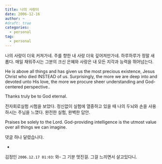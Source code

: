 ```yaml
---
title: 나의 사랑이
date: 2006-12-16
author: ~
#draft: true
categories:
  - personal
tag:
  - personal
---
```








나의 사랑이 더욱 커져가네. 
주를 향한 내 사랑 더욱 깊어져만가네.
하루하루가 정말 새롭다.
매일 채워주시는 그분의 크신 은혜와 사랑은 내 모든 지각과 능력을 뛰어넘는다.

He is above all things and has given us the most precious existence, Jesus Christ who died INSTEAD of us. Surprisingly, the more we are deep into and devoted unto His love, the more we procure sheer understanding and God-centered perspective..

Thanks truly be to God eternal.

전자회로실험 시험을 보았다. 정신없이 실험에 열중하고 있을 때 나의 두뇌와 손을 사용하시는 주님을 느꼈다. 완전한 실험, 완벽한 답안.

Praises be solely to the Lord. God-providing intelligence is the utmost value over all things we can imagine.



 댓글 하나 달렸습니다.

- 
김정인 `2006.12.17 01:03`: 
와- 그 기분 멋진걸. 그걸 느끼면서 살고있다니.




